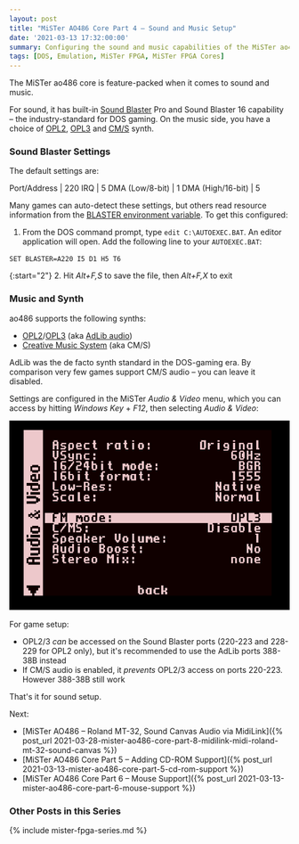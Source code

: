 ```yaml
---
layout: post
title: "MiSTer AO486 Core Part 4 – Sound and Music Setup"
date: '2021-03-13 17:32:00:00'
summary: Configuring the sound and music capabilities of the MiSTer ao486 core ...
tags: [DOS, Emulation, MiSTer FPGA, MiSTer FPGA Cores]
---
```


The MiSTer ao486 core is feature-packed when it comes to sound and music.

For sound, it has built-in <a href="https://en.wikipedia.org/wiki/Sound_Blaster">Sound Blaster</a> Pro and Sound Blaster 16 capability – the industry-standard for DOS gaming. On the music side, you have a choice of <a href="https://en.wikipedia.org/wiki/Yamaha_YM3812" target="_blank">OPL2</a>, <a href="https://en.wikipedia.org/wiki/Yamaha_YMF262" target="_blank">OPL3</a> and <a href="https://en.wikipedia.org/wiki/Sound_Blaster#Creative_Music_System" target="_blank">CM/S</a> synth.


### Sound Blaster Settings

The default settings are:

Port/Address | 220
IRQ | 5
DMA (Low/8-bit) | 1
DMA (High/16-bit) | 5

Many games can auto-detect these settings, but others read resource information from the <a href="https://retronn.de/imports/soundblaster_config_guide.html" target="_blank">BLASTER environment variable</a>. To get this configured:

1. From the DOS command prompt, type <code>edit C:\AUTOEXEC.BAT</code>. An editor application will open. Add the following line to your <code>AUTOEXEC.BAT</code>:

````
SET BLASTER=A220 I5 D1 H5 T6
````

{:start="2"}
2. Hit <i>Alt+F,S</i> to save the file, then <i>Alt+F,X</i> to exit


### Music and Synth

ao486 supports the following synths:

* <a href="https://en.wikipedia.org/wiki/Yamaha_YM3812" target="_blank">OPL2</a>/<a href="https://en.wikipedia.org/wiki/Yamaha_YMF262" target="_blank">OPL3</a> (aka <a href="https://en.wikipedia.org/wiki/Ad_Lib,_Inc." target="_blank">AdLib audio</a>)
* <a href="https://en.wikipedia.org/wiki/Sound_Blaster#Creative_Music_System" target="_blank">Creative Music System</a> (aka CM/S)

AdLib was the de facto synth standard in the DOS-gaming era. By comparison very few games support CM/S audio – you can leave it disabled.

Settings are configured in the MiSTer *Audio & Video* menu, which you can access by hitting *Windows Key* + *F12*, then selecting *Audio & Video*:

![](/img/posts/mister-ao486-audio-and-video-opl2-opl3-cms-synth.png)

For game setup:

* OPL2/3 *can* be accessed on the Sound Blaster ports (220-223 and 228-229 for OPL2 only), but it's recommended to use the AdLib ports 388-38B instead
* If CM/S audio is enabled, it *prevents* OPL2/3 access on ports 220-223. However 388-38B still work

That's it for sound setup.

Next:

* [MiSTer AO486 – Roland MT-32, Sound Canvas Audio via MidiLink]({% post_url 2021-03-28-mister-ao486-core-part-8-midilink-midi-roland-mt-32-sound-canvas %})
* [MiSTer AO486 Core Part 5 – Adding CD-ROM Support]({% post_url 2021-03-13-mister-ao486-core-part-5-cd-rom-support %})
* [MiSTer AO486 Core Part 6 – Mouse Support]({% post_url 2021-03-13-mister-ao486-core-part-6-mouse-support %})


### Other Posts in this Series

{% include mister-fpga-series.md %}

